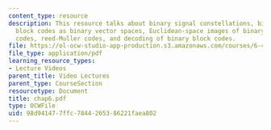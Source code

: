 ```yaml
---
content_type: resource
description: This resource talks about binary signal constellations, binary linear
  block codes as binary vector spaces, Euclidean-space images of binary linear block
  codes, reed-Muller codes, and decoding of binary block codes.
file: https://ol-ocw-studio-app-production.s3.amazonaws.com/courses/6-451-principles-of-digital-communication-ii-spring-2005/98d941477ffc7844265386221faea802_chap6.pdf
file_type: application/pdf
learning_resource_types:
- Lecture Videos
parent_title: Video Lectures
parent_type: CourseSection
resourcetype: Document
title: chap6.pdf
type: OCWFile
uid: 98d94147-7ffc-7844-2653-86221faea802
---
```

